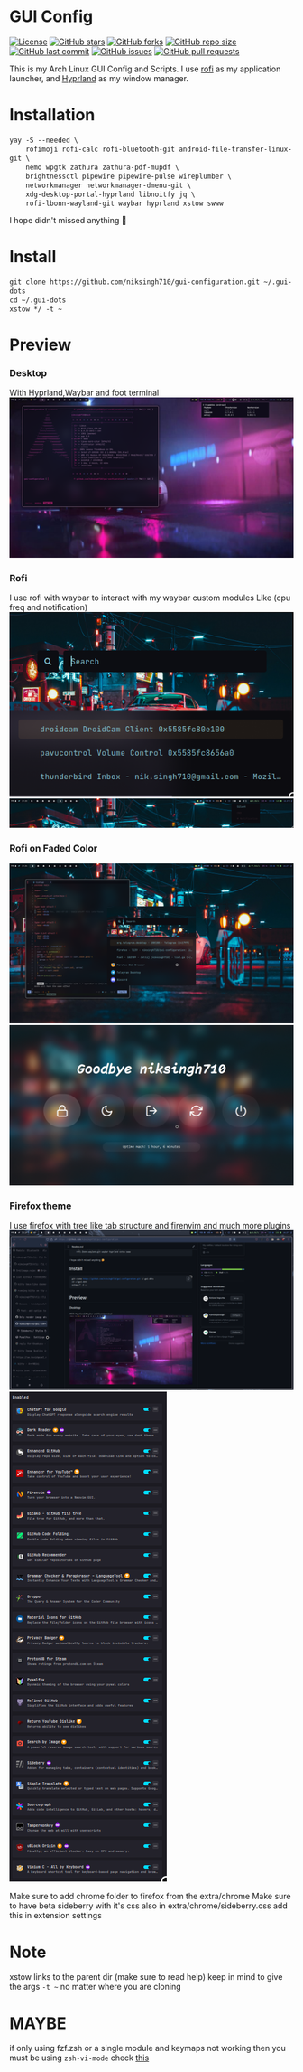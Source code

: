 # GUI Config

[![License](https://img.shields.io/github/license/niksingh710/gui-configuration?color=blue)](LICENSE)
[![GitHub stars](https://img.shields.io/github/stars/niksingh710/gui-configuration?style=social)](https://github.com/niksingh710/gui-configuration/stargazers)
[![GitHub forks](https://img.shields.io/github/forks/niksingh710/gui-configuration?style=social)](https://github.com/niksingh710/gui-configuration/network/members)
[![GitHub repo size](https://img.shields.io/github/repo-size/niksingh710/gui-configuration)](https://github.com/niksingh710/gui-configuration)
[![GitHub last commit](https://img.shields.io/github/last-commit/niksingh710/gui-configuration)](https://github.com/niksingh710/gui-configuration/commits/master)
[![GitHub issues](https://img.shields.io/github/issues/niksingh710/gui-configuration)](https://github.com/niksingh710/gui-configuration/issues)
[![GitHub pull requests](https://img.shields.io/github/issues-pr/niksingh710/gui-configuration)](https://github.com/niksingh710/gui-configuration/pulls)

This is my Arch Linux GUI Config and Scripts.
I use [rofi](https://github.com/lbonn/rofi) as my application launcher, and [Hyprland](https://github.com/hyprwm/hyprland) as my window manager.

# Installation

```
yay -S --needed \
    rofimoji rofi-calc rofi-bluetooth-git android-file-transfer-linux-git \
    nemo wpgtk zathura zathura-pdf-mupdf \
    brightnessctl pipewire pipewire-pulse wireplumber \
    networkmanager networkmanager-dmenu-git \
    xdg-desktop-portal-hyprland libnoitfy jq \
    rofi-lbonn-wayland-git waybar hyprland xstow swww
```

I hope didn't missed anything 🤔

# Install

```
git clone https://github.com/niksingh710/gui-configuration.git ~/.gui-dots
cd ~/.gui-dots
xstow */ -t ~
```

# Preview

### Desktop

With Hyprland,Waybar and foot terminal
![preview](./extra/.extra-gui/assets/ui.png)

### Rofi

I use rofi with waybar to interact with my waybar custom modules Like (cpu freq and notification)
![preview](./extra/.extra-gui/assets/rofi-only.png)
![preview](./extra/.extra-gui/assets/waybar-rofi.png)

### Rofi on Faded Color

![preview](./extra/.extra-gui/assets/rofi-full.png)
![preview](./extra/.extra-gui/assets/rofi-powermenu.png)

### Firefox theme

I use firefox with tree like tab structure and firenvim and much more plugins
![preview](./extra/.extra-gui/assets/firefox.png)
![preview](./extra/.extra-gui/assets/extensions.png)

Make sure to add chrome folder to firefox from the extra/chrome
Make sure to have beta sideberry with it's css also in extra/chrome/sideberry.css add this in extension settings

# Note

xstow links to the parent dir (make sure to read help)
keep in mind to give the args `-t ~` no matter where you are cloning

# MAYBE
if only using fzf.zsh or a single module and keymaps not working then you must be using `zsh-vi-mode`
check [this](https://github.com/jeffreytse/zsh-vi-mode#execute-extra-commands)

